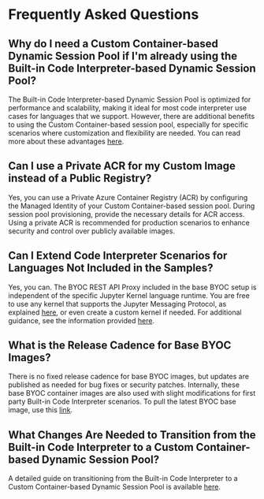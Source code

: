 # Frequently Asked Questions

## Why do I need a Custom Container-based Dynamic Session Pool if I'm already using the Built-in Code Interpreter-based Dynamic Session Pool?
The Built-in Code Interpreter-based Dynamic Session Pool is optimized for performance and scalability, making it ideal for most code interpreter use cases for languages that we support. However, there are additional benefits to using the Custom Container-based session pool, especially for specific scenarios where customization and flexibility are needed. You can read more about these advantages [here](./README.md#overview).

## Can I use a Private ACR for my Custom Image instead of a Public Registry?
Yes, you can use a Private Azure Container Registry (ACR) by configuring the Managed Identity of your Custom Container-based session pool. During session pool provisioning, provide the necessary details for ACR access. Using a private ACR is recommended for production scenarios to enhance security and control over publicly available images.

## Can I Extend Code Interpreter Scenarios for Languages Not Included in the Samples?
Yes, you can. The BYOC REST API Proxy included in the base BYOC setup is independent of the specific Jupyter Kernel language runtime. You are free to use any kernel that supports the Jupyter Messaging Protocol, as explained [here](./README.md#concepts), or even create a custom kernel if needed. For additional guidance, see the information provided [here](./samples/README.md).

## What is the Release Cadence for Base BYOC Images?
There is no fixed release cadence for base BYOC images, but updates are published as needed for bug fixes or security patches. Internally, these base BYOC container images are also used with slight modifications for first party Built-in Code Interpreter scenarios. To pull the latest BYOC base image, use this [link](https://mcr.microsoft.com/v2/k8se/services/codeinterpreter-base/tags/list).

## What Changes Are Needed to Transition from the Built-in Code Interpreter to a Custom Container-based Dynamic Session Pool?
A detailed guide on transitioning from the Built-in Code Interpreter to a Custom Container-based Dynamic Session Pool is available [here](./changes-from-code-interpreter-to-custom-interpreter.md).